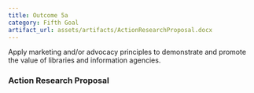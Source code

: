 ```yaml
---
title: Outcome 5a
category: Fifth Goal
artifact_url: assets/artifacts/ActionResearchProposal.docx
---
```

Apply marketing and/or advocacy principles to demonstrate and promote the value of libraries and information agencies.
### **Action Research Proposal** ###
